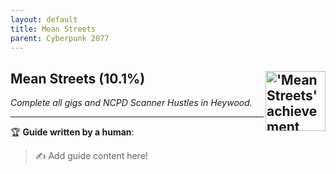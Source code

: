 ```yaml
---
layout: default
title: Mean Streets
parent: Cyberpunk 2077
---
```


## Mean Streets (10.1%) <img align="right" src="https://cdn.cloudflare.steamstatic.com/steamcommunity/public/images/apps/1091500/f95b51e241c93e045c9adea4e199d2980b972b6f.jpg" alt="'Mean Streets' achievement icon" width="96" height="96">

_Complete all gigs and NCPD Scanner Hustles in Heywood._

---

:trophy: **Guide written by a human**:

> :writing_hand: Add guide content here!

